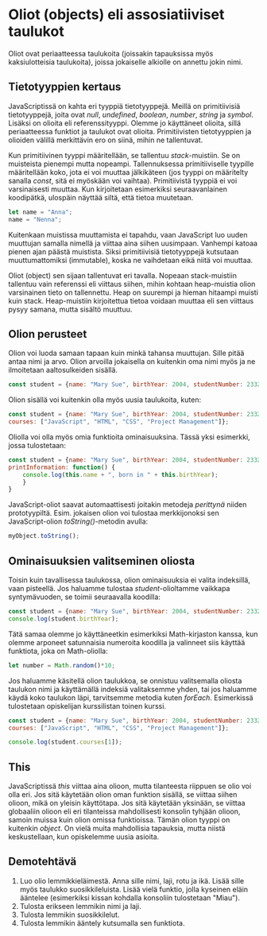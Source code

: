 # Oliot (objects) eli assosiatiiviset taulukot

Oliot ovat periaatteessa taulukoita (joissakin tapauksissa myös kaksiulotteisia taulukoita), joissa jokaiselle alkiolle on annettu jokin nimi.

## Tietotyyppien kertaus

JavaScriptissä on kahta eri tyyppiä tietotyyppejä. Meillä on primitiivisiä tietotyyppejä, joita ovat *null*, *undefined*, *boolean*, *number*, *string* ja *symbol*. Lisäksi on olioita eli referenssityyppi. Olemme jo käyttäneet olioita, sillä periaatteessa funktiot ja taulukot ovat olioita. Primitiivisten tietotyyppien ja olioiden välillä merkittävin ero on siinä, mihin ne tallentuvat. 

Kun primitiivinen tyyppi määritellään, se tallentuu *stack*-muistiin. Se on muisteista pienempi mutta nopeampi. Tallennuksessa primitiiviselle tyypille määritellään koko, jota ei voi muuttaa jälkikäteen (jos tyyppi on määritelty sanalla *const*, sitä ei myöskään voi vaihtaa). Primitiivistä tyyppiä ei voi varsinaisesti muuttaa. Kun kirjoitetaan esimerkiksi seuraavanlainen koodipätkä, ulospäin näyttää siltä, että tietoa muutetaan.

````js
let name = "Anna";
name = "Nenna";
````
Kuitenkaan muistissa muuttamista ei tapahdu, vaan JavaScript luo uuden muuttujan samalla nimellä ja viittaa aina siihen uusimpaan. Vanhempi katoaa pienen ajan päästä muistista. Siksi primitiivisiä tietotyyppejä kutsutaan muuttumattomiksi (immutable), koska ne vaihdetaan eikä niitä voi muuttaa.

Oliot (object) sen sijaan tallentuvat eri tavalla. Nopeaan stack-muistiin tallentuu vain referenssi eli viittaus siihen, mihin kohtaan heap-muistia olion varsinainen tieto on tallennettu. Heap on suurempi ja hieman hitaampi muisti kuin stack. Heap-muistiin kirjoitettua tietoa voidaan muuttaa eli sen viittaus pysyy samana, mutta sisältö muuttuu. 


## Olion perusteet

Olion voi luoda samaan tapaan kuin minkä tahansa muuttujan. Sille pitää antaa nimi ja arvo. Olion arvoilla jokaisella on kuitenkin oma nimi myös ja ne ilmoitetaan aaltosulkeiden sisällä.

````js
const student = {name: "Mary Sue", birthYear: 2004, studentNumber: 23328799};
````

Olion sisällä voi kuitenkin olla myös uusia taulukoita, kuten:

````js
const student = {name: "Mary Sue", birthYear: 2004, studentNumber: 23328799, 
courses: ["JavaScript", "HTML", "CSS", "Project Management"]};
````

Oliolla voi olla myös omia funktioita ominaisuuksina. Tässä yksi esimerkki, jossa tulostetaan:

````js
const student = {name: "Mary Sue", birthYear: 2004, studentNumber: 23328799, 
printInformation: function() {
    console.log(this.name + ", born in " + this.birthYear);
    }
}
````

JavaScript-oliot saavat automaattisesti joitakin metodeja *perittynä* niiden prototyypiltä. Esim. jokaisen olion voi tulostaa merkkijonoksi sen JavaScript-olion *toString()*-metodin avulla:

```js
myObject.toString();
```

## Ominaisuuksien valitseminen oliosta

Toisin kuin tavallisessa taulukossa, olion ominaisuuksia ei valita indeksillä, vaan pisteellä. Jos haluamme tulostaa *student*-olioltamme vaikkapa syntymävuoden, se toimii seuraavalla koodilla: 

````js
const student = {name: "Mary Sue", birthYear: 2004, studentNumber: 23328799};
console.log(student.birthYear);
````

Tätä samaa olemme jo käyttäneetkin esimerkiksi Math-kirjaston kanssa, kun olemme arponeet satunnaisia numeroita koodilla ja valinneet siis käyttää funktiota, joka on Math-oliolla:
````js
let number = Math.random()*10;
````
Jos haluamme käsitellä olion taulukkoa, se onnistuu valitsemalla oliosta taulukon nimi ja käyttämällä indeksiä valitaksemme yhden, tai jos haluamme käydä koko taulukon läpi, tarvitsemme metodia kuten *forEach*. Esimerkissä tulostetaan opiskelijan kurssilistan toinen kurssi.

````js
const student = {name: "Mary Sue", birthYear: 2004, studentNumber: 23328799, 
courses: ["JavaScript", "HTML", "CSS", "Project Management"]};

console.log(student.courses[1]);
````

## This

JavaScriptissä *this* viittaa aina olioon, mutta tilanteesta riippuen se olio voi olla eri. Jos sitä käytetään olion oman funktion sisällä, se viittaa siihen olioon, mikä on yleisin käyttötapa. Jos sitä käytetään yksinään, se viittaa globaaliin olioon eli eri tilanteissa mahdollisesti konsolin tyhjään olioon, samoin muissa kuin olion omissa funktioissa. Tämän olion tyyppi on kuitenkin *object*. On vielä muita mahdollisia tapauksia, mutta niistä keskustellaan, kun opiskelemme uusia asioita.

## Demotehtävä

1. Luo olio lemmikkieläimestä. Anna sille nimi, laji, rotu ja ikä. Lisää sille myös taulukko suosikkileluista. Lisää vielä funktio, jolla kyseinen eläin ääntelee (esimerkiksi kissan kohdalla konsoliin tulostetaan "Miau").
2. Tulosta erikseen lemmikin nimi ja laji.
3. Tulosta lemmikin suosikkilelut.
4. Tulosta lemmikin ääntely kutsumalla sen funktiota.